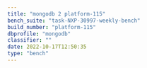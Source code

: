 ```yaml
---
title: "mongodb 2 platform-115"
bench_suite: "task-NXP-30997-weekly-bench"
build_number: "platform-115"
dbprofile: "mongodb"
classifier: ""
date: 2022-10-17T12:50:35
type: "bench"
---
```

